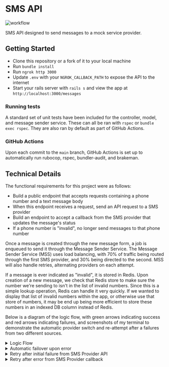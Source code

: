 # SMS API 
![workflow](https://github.com/frogr/sms-api/actions/workflows/rubyonrails.yml/badge.svg)

SMS API designed to send messages to a mock service provider. 

## Getting Started
* Clone this repository or a fork of it to your local machine
* Run `bundle install` 
* Run `ngrok http 3000`
* Update `.env` with your `NGROK_CALLBACK_PATH` to expose the API to the internet
* Start your rails server with `rails s` and view the app at `http://localhost:3000/messages`

### Running tests
A standard set of unit tests have been included for the controller, model, and message sender service. These can all be ran with `rspec` or `bundle exec rspec`. They are also ran by default as part of GitHub Actions. 

### GitHub Actions
Upon each commit to the `main` branch, GitHub Actions is set up to automatically run rubocop, rspec, bundler-audit, and brakeman.

## Technical Details
The functional requirements for this project were as follows: 
* Build a public endpoint that accepts requests containing a phone number and a text message body
* When this endpoint receives a request, send an API request to a SMS provider
* Build an endpoint to accept a callback from the SMS provider that updates the message's status
* If a phone number is "invalid", no longer send messages to that phone number

Once a message is created through the new message form, a job is enqueued to send it through the Message Sender Service. The Message Sender Service (MSS) uses load balancing, with 70% of traffic being routed through the first SMS provider, and 30% being directed to the second. MSS will also handle retries, alternating providers on each attempt. 

If a message is ever indicated as "invalid", it is stored in Redis. Upon creation of a new message, we check that Redis store to make sure the number we're sending to isn't in the list of invalid numbers. Since this is a simple lookup operation, Redis can handle it very quickly. If we wanted to display that list of invalid numbers within the app, or otherwise use that store of numbers, it may be end up being more efficient to store these numbers in an indexed DB column instead of Redis. 

Below is a diagram of the logic flow, with green arrows indicating success and red arrows indicating failures, and screenshots of my terminal to demonstrate the automatic provider switch and re-attempt after a failures from two different sources. 

<details><summary>Logic Flow</summary>
<img width="615" alt="Logic Flow (1)" src="https://github.com/frogr/sms-api/assets/24354711/17957318-e7f5-4268-9138-dd52f0747f44">
</details>

<details><summary>Automatic failover upon error</summary>
<img width="1024" src="https://github.com/frogr/sms-api/assets/24354711/ed3ff200-33bb-4d15-851a-9b459f80eb0e">
</details>

<details><summary>Retry after initial failure from SMS Provider API</summary>
<img width="1024" src="https://github.com/frogr/sms-api/assets/24354711/59faddaa-1150-477f-8a5b-62538debdebd">
</details>

<details><summary>Retry after error from SMS Provider callback</summary>
<img width="1024" src="https://github.com/frogr/sms-api/assets/24354711/5cc9551f-1f11-426d-a053-aa9099e6e9f8">
</details>



